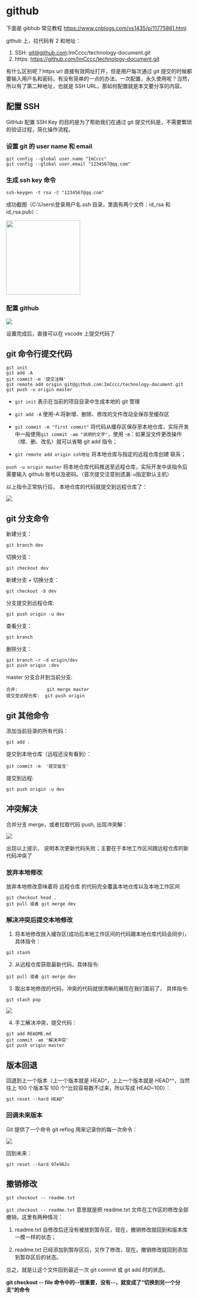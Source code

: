 # github

下面是 gibhub 常见教程
<https://www.cnblogs.com/vs1435/p/11775861.html>

github 上，拉代码有 2 和地址：

1. SSH: git@github.com:ImCccc/technology-document.git
2. https: https://github.com/ImCccc/technology-document.git

有什么区别呢？https url 直接有效网址打开，但是用户每次通过 git 提交的时候都要输入用户名和密码，有没有简单的一点的办法，一次配置，永久使用呢？当然，所以有了第二种地址，也就是 SSH URL，那如何配置就是本文要分享的内容。

## 配置 SSH

GitHub 配置 SSH Key 的目的是为了帮助我们在通过 git 提交代码是，不需要繁琐的验证过程，简化操作流程。

### 设置 git 的 user name 和 email

```
git config --global user.name "ImCccc"
git config --global user.email "1234567@qq.com"
```

### 生成 ssh key 命令

```
ssh-keygen -t rsa -C "1234567@qq.com"
```

成功截图（C:\Users\登录用户名\.ssh 目录，里面有两个文件：id_rsa 和 id_rsa.pub）：

<img height="200px" src="../imgs/tool/1.jpg">

### 配置 github

<img  src="../imgs/tool/2.png">

设置完成后，直接可以在 vscode 上提交代码了

## git 命令行提交代码

```
git init
git add -A
git commit -m '提交注释'
git remote add origin git@github.com:ImCccc/technology-document.git
git push -u origin master
```

- `git init` 表示在当前的项目目录中生成本地的 git 管理

- `git add -A` 使用-A:将新增、删除、修改的文件改动全保存至缓存区

- `git commit -m "first commit"` 将代码从缓存区保存至本地仓库，实际开发中一般使用`git commit -am "说明的文字"`，使用 -a：如果没文件更改操作（增、删、改名）就可以省略 git add 指令；

- `git remote add origin ssh地址` 将本地仓库与指定的远程仓库创建 联系；

`push -u origin master` 将本地仓库代码推送至远程仓库，实际开发中该指令后需要输入 github 账号以及密码。（首次提交注意别遗漏`-u`指定默认主机）

以上指令正常执行后， 本地仓库的代码就提交到远程仓库了：

<img  src="../imgs/tool/3.jpg">

## git 分支命令

新建分支：

```
git branch dev
```

切换分支：

```
git checkout dev
```

新建分支 + 切换分支：

```
git checkout -b dev
```

分支提交到远程仓库:

```
git push origin -u dev
```

查看分支：

```
git branch
```

删除分支：

```
git branch -r -d origin/dev
git push origin :dev
```

master 分支合并到当前分支:

```
合并:           git merge master
提交至远程仓库:  git push origin
```

## git 其他命令

添加当前目录的所有代码：

```
git add .
```

提交到本地仓库（远程还没有看到）：

```
git commit -m  '提交留言'
```

提交到远程:

```
git push origin -u dev
```

## 冲突解决

合并分支 merge，或者拉取代码 push, 出现冲突解：

<img  src="../imgs/tool/3.png">

出现以上提示， 说明本次更新代码失败；主要在于本地工作区间跟远程仓库的新代码冲突了

### 放弃本地修改

放弃本地修改意味着将 远程仓库 的代码完全覆盖本地仓库以及本地工作区间

```
git checkout head .
git pull 或者 git merge dev
```

### 解决冲突后提交本地修改

1. 将本地修改放入缓存区(成功后本地工作区间的代码跟本地仓库代码会同步)， 具体指令：

```
git stash
```

2. 从远程仓库获取最新代码，具体指令:

```
git pull 或者 git merge dev
```

3. 取出本地修改的代码，冲突的代码就很清晰的展现在我们面前了， 具体指令:

```
git stash pop
```

<img  src="../imgs/tool/4.png">

4. 手工解决冲突，提交代码：

```
git add README.md
git commit -am '解决冲突'
git push origin master
```

## 版本回退

回退到上一个版本（上一个版本就是 HEAD^，上上一个版本就是 HEAD^^，当然往上 100 个版本写 100 个^比较容易数不过来，所以写成 HEAD~100）：

```
git reset --hard HEAD^
```

### 回调未来版本

Git 提供了一个命令 git reflog 用来记录你的每一次命令：

<img  src="../imgs/tool/5.png">

回到未来：

```
git reset --hard 97e962c
```

## 撤销修改

```
git checkout -- readme.txt
```

`git checkout -- readme.txt` 意思就是把 readme.txt 文件在工作区的修改全部撤销，这里有两种情况：

1. readme.txt 自修改后还没有被放到暂存区，现在，撤销修改就回到和版本库一模一样的状态；

2. readme.txt 已经添加到暂存区后，又作了修改，现在，撤销修改就回到添加到暂存区后的状态。

总之，就是让这个文件回到最近一次 git commit 或 git add 时的状态。

**git checkout -- file 命令中的--很重要，没有--，就变成了“切换到另一个分支”的命令**
